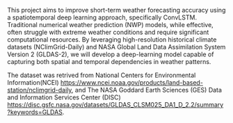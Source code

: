 This project aims to improve short-term weather forecasting accuracy using a spatiotemporal deep learning approach, specifically ConvLSTM. Traditional numerical weather prediction (NWP) models, while effective, often struggle with extreme weather conditions and require significant computational resources.
By leveraging high-resolution historical climate datasets (NClimGrid-Daily) and NASA Global Land Data Assimilation System Version 2 (GLDAS-2), we will develop a deep-learning model capable of capturing both spatial and temporal dependencies in weather patterns.

The dataset was retrived from National Centers for Environmental Information(NCEI) https://www.ncei.noaa.gov/products/land-based-station/nclimgrid-daily, and The NASA Goddard Earth Sciences (GES) Data and Information Services Center (DISC) https://disc.gsfc.nasa.gov/datasets/GLDAS_CLSM025_DA1_D_2.2/summary?keywords=GLDAS.
